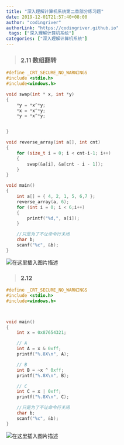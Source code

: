 ```yaml
---
title: "深入理解计算机系统第二章部分练习题"
date: 2019-12-01T21:57:40+08:00
author: "codingriver"
authorLink: "https://codingriver.github.io"
 tags: ["深入理解计算机系统"]
categories: ["深入理解计算机系统"]
---
```


<!--more-->


>### 2.11 数组翻转

```c++
#define _CRT_SECURE_NO_WARNINGS
#include <stdio.h>
#include<windows.h>

void swap(int * x, int *y)
{
	*y = *x^*y;
	*x = *x^*y;
	*y = *x^*y;


}

void reverse_array(int a[], int cnt)
{
	for (size_t i = 0; i < cnt-i-1; i++)
	{
		swap(&a[i], &a[cnt - i - 1]);
	}
}

void main()
{
	int a[] = { 4, 2, 1, 5, 6,7 };
	reverse_array(a, 6);
	for (int i = 0; i < 6;i++)
	{
		printf("%d,", a[i]);
	}

	//只是为了不让命令行关闭
	char b;
	scanf("%c", &b);
}

```


  
  

![在这里插入图片描述](https://img-blog.csdn.net/20180926225601280?watermark/2/text/aHR0cHM6Ly9ibG9nLmNzZG4ubmV0L2NvZGluZ3JpdmVy/font/5a6L5L2T/fontsize/400/fill/I0JBQkFCMA==/dissolve/70)  


>### 2.12
```c++
#define _CRT_SECURE_NO_WARNINGS
#include <stdio.h>
#include<windows.h>



void main()
{
	int x = 0x87654321;

	// A
	int A = x & 0xff;
	printf("%.8X\n", A);

	// B
	int B = ~x ^ 0xff;
	printf("%.8X\n", B);

	// C
	int C = x | 0xff;
	printf("%.8X\n", C);

	//只是为了不让命令行关闭
	char b;
	scanf("%c", &b);
}
```
  
  

![在这里插入图片描述](https://img-blog.csdn.net/20180926230549410?watermark/2/text/aHR0cHM6Ly9ibG9nLmNzZG4ubmV0L2NvZGluZ3JpdmVy/font/5a6L5L2T/fontsize/400/fill/I0JBQkFCMA==/dissolve/70)  
